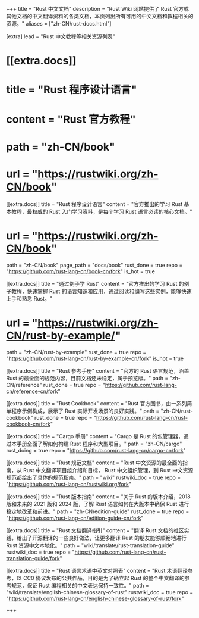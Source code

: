 +++
title = "Rust 中文文档"
description = "Rust Wiki 网站提供了 Rust 官方或其他文档的中文翻译资料的各类文档，本页列出所有可用的中文文档和教程相关的资源。"
aliases = ["zh-CN/rust-docs.html"]

[extra]
lead = "Rust 中文教程等相关资源列表"

# [[extra.docs]]
# title = "Rust 程序设计语言"
# content = "Rust 官方教程"
# path = "zh-CN/book"
# url = "https://rustwiki.org/zh-CN/book"

[[extra.docs]]
title = "Rust 程序设计语言"
content = "官方推出的学习 Rust 基本教程，最权威的 Rust 入门学习资料，是每个学习 Rust 语言必读的核心文档。"
# url = "https://rustwiki.org/zh-CN/book"
path = "zh-CN/book"
page_path = "docs/book"
rust_done = true
repo = "https://github.com/rust-lang-cn/book-cn/fork"
is_hot = true

[[extra.docs]]
title = "通过例子学 Rust"
content = "官方推出的学习 Rust 的例子教程，快速掌握 Rust 的语言知识和应用，通过阅读和编写这些实例，能够快速上手和熟悉 Rust。"
# url = "https://rustwiki.org/zh-CN/rust-by-example/"
path = "zh-CN/rust-by-example"
rust_done = true
repo = "https://github.com/rust-lang-cn/rust-by-example-cn/fork"
is_hot = true

[[extra.docs]]
title = "Rust 参考手册"
content = "官方的 Rust 语言规范，涵盖 Rust 的最全面的规范内容，目前文档还未稳定，属于预览版。"
path = "zh-CN/reference"
rust_done = true
repo = "https://github.com/rust-lang-cn/reference-cn/fork"

[[extra.docs]]
title = "Rust Cookbook"
content = "Rust 官方图书，由一系列简单程序示例构成，展示了 Rust 实际开发场景的良好实践。"
path = "zh-CN/rust-cookbook"
rust_done = true
repo = "https://github.com/rust-lang-cn/rust-cookbook-cn/fork"

[[extra.docs]]
title = "Cargo 手册"
content = "Cargo 是 Rust 的包管理器，通过本手册全面了解如何构建 Rust 程序和大型项目。"
path = "zh-CN/cargo"
rust_doing = true
repo = "https://github.com/rust-lang-cn/cargo-cn/fork"

[[extra.docs]]
title = "Rust 规范文档"
content = "Rust 中文资源的最全面的指南，从 Rust 中文翻译项目组介绍和目标， Rust 中文组织管理，到 Rust 中文资源规范都给出了具体的规范指南。"
path = "wiki"
rustwiki_doc = true
repo = "https://github.com/rust-lang-cn/rustwiki.org/fork"

[[extra.docs]]
title = "Rust 版本指南"
content = "关于 Rust 的版本介绍，2018 版和未来的 2021 版和 2024 版，了解 Rust 语言如何在大版本中确保 Rust 进行稳定地改革和前进。"
path = "zh-CN/edition-guide"
rust_done = true
repo = "https://github.com/rust-lang-cn/edition-guide-cn/fork"

[[extra.docs]]
title = "Rust 文档翻译指引"
content = "翻译 Rust 文档的社区实践，给出了开源翻译的一些良好做法，让更多翻译 Rust 的朋友能够顺畅地进行 Rust 资源中文本地化。"
path = "wiki/translate/rust-translation-guide"
rustwiki_doc = true
repo = "https://github.com/rust-lang-cn/rust-translation-guide/fork"

[[extra.docs]]
title = "Rust 语言术语中英文对照表"
content = "Rust 术语翻译参考，以 CC0 协议发布的公共作品，目的是为了确立起 Rust 的整个中文翻译的参考规范，保证 Rust 编程相关的中文表达保持一致性。"
path = "wiki/translate/english-chinese-glossary-of-rust"
rustwiki_doc = true
repo = "https://github.com/rust-lang-cn/english-chinese-glossary-of-rust/fork"

+++
